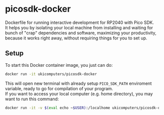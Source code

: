 # picosdk-docker
Dockerfile for running interactive development for RP2040 with Pico SDK. <br>
It helps you by isolating your local machine from installing and waiting for bunch of "crap" dependencies and software, maximizing your productivity, because it works right away, without requiring things for you to set up.

## Setup
To start this Docker container image, you just can do:
```bash
docker run -it ukicomputers/picosdk-docker
```
This will open new terminal with already setup `PICO_SDK_PATH` enviroment variable, ready to go for compilation of your program. <br>
If you want to access your local computer (e.g. home directory), you may want to run this command:
```bash
docker run -it -v $(eval echo ~$USER):/localhome ukicomputers/picosdk-docker
```
